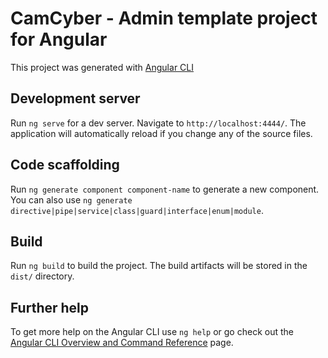# CamCyber - Admin template project for Angular

This project was generated with [Angular CLI](https://github.com/angular/angular-cli)

## Development server

Run `ng serve` for a dev server. Navigate to `http://localhost:4444/`. The application will automatically reload if you change any of the source files.

## Code scaffolding

Run `ng generate component component-name` to generate a new component. You can also use `ng generate directive|pipe|service|class|guard|interface|enum|module`.

## Build

Run `ng build` to build the project. The build artifacts will be stored in the `dist/` directory.

## Further help

To get more help on the Angular CLI use `ng help` or go check out the [Angular CLI Overview and Command Reference](https://angular.io/cli) page.
